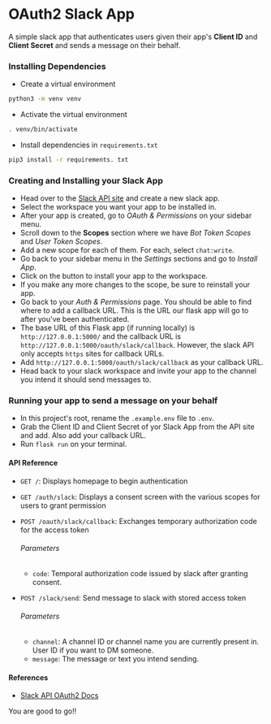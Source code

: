 # OAuth2 Slack App
A simple slack app that authenticates users given their app's **Client ID** and **Client Secret** and sends a message on their behalf.


### Installing Dependencies
- Create a virtual environment
```bash
python3 -m venv venv
```
- Activate the virtual environment
```bash
. venv/bin/activate
```
- Install dependencies in `requirements.txt`
```bash
pip3 install -r requirements. txt
```


### Creating and Installing your Slack App
- Head over to the [Slack API site](https://api.slack.com/apps) and create a new slack app.
- Select the workspace you want your app to be installed in.
- After your app is created, go to *OAuth & Permissions* on your sidebar menu.
- Scroll down to the **Scopes** section where we have *Bot Token Scopes* and *User Token Scopes*.
- Add a new scope for each of them. For each, select `chat:write`.
- Go back to your sidebar menu in the *Settings* sections and go to *Install App*.
- Click on the button to install your app to the workspace.
- If you make any more changes to the scope, be sure to reinstall your app.
- Go back to your *Auth & Permissions* page. You should be able to find where to add a callback URL. This is the URL our flask app will go to after you've been authenticated.
- The base URL of this Flask app (if running locally) is `http://127.0.0.1:5000/` and the callback URL is `http://127.0.0.1:5000/oauth/slack/callback`. However, the slack API only accepts `https` sites for callback URLs. 
- Add `http://127.0.0.1:5000/oauth/slack/callback` as your callback URL.
- Head back to your slack workspace and invite your app to the channel you intend it should send messages to.


### Running your app to send a message on your behalf
- In this project's root, rename the `.example.env` file to `.env`.
- Grab the Client ID and Client Secret of yor Slack App from the API site and add. Also add your callback URL.
- Run `flask run` on your terminal.

#### API Reference
- `GET /`: 
Displays homepage to begin authentication
- `GET /auth/slack`: 
Displays a consent screen with the various scopes for users to grant permission

- `POST /oauth/slack/callback`: 
Exchanges temporary authorization code for the access token
  ###### Parameters
    - `code`: Temporal authorization code issued by slack after granting consent.
- `POST /slack/send`: 
Send message to slack with stored access token
  ###### Parameters
    - `channel`: A channel ID or channel name you are currently present in. User ID if you want to DM someone.
    - `message`: The message or text you intend sending.



#### References
- [Slack API OAuth2 Docs](https://api.slack.com/authentication/oauth-v2)


You are good to go!!

